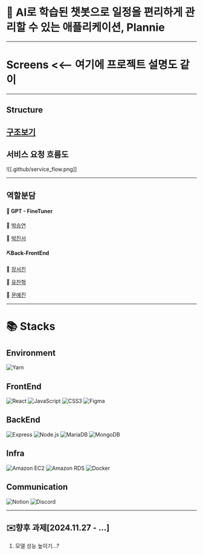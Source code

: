 # 📆 AI로 학습된 챗봇으로 일정을 편리하게 관리할 수 있는 애플리케이션, Plannie
------
# Screens <<-- 여기에 프로젝트 설명도 같이



----


## Structure
[구조보기]()
---
## 서비스 요청 흐름도


![[.github/service_flow.png]]

---
## 역할분담


#### 🔧 GPT - FineTuner

🐁 [박승연](https://github.com/Syeonnny)


🍔 [박진서](https://github.com/orgs/kgu-mission/people/j2nseo)


#### ⛏️Back-FrontEnd
🐧 [장서진](https://github.com/juytj11) 


🐸 [유찬혁](https://github.com/ChanHyuckYou)


🔰 [문예진](https://github.com/orgs/kgu-mission/people/moonyaejin)

-----
# 📚 Stacks

## Environment
![Yarn](https://img.shields.io/badge/Yarn-2C8EBB?style=for-the-badge&logo=Yarn&logoColor=black)

## FrontEnd
![React](https://img.shields.io/badge/React-61DAFB?style=for-the-badge&logo=React&logoColor=black)  ![JavaScript](https://img.shields.io/badge/JavaScript-F7DF1E?style=for-the-badge&logo=JavaScript&logoColor=white)  ![CSS3](https://img.shields.io/badge/css3-1572B6?style=for-the-badge&logo=css3&logoColor=white)  ![Figma](https://img.shields.io/badge/Figma-F24E1E?style=for-the-badge&logo=Figma&logoColor=black)

## BackEnd
![Express](https://img.shields.io/badge/Express-000000?style=for-the-badge&logo=Express&logoColor=white)  ![Node.js](https://img.shields.io/badge/node.js-339933?style=for-the-badge&logo=Node.js&logoColor=white)  ![MariaDB](https://img.shields.io/badge/mariaDB-003545?style=for-the-badge&logo=mariaDB&logoColor=white)  ![MongoDB](https://img.shields.io/badge/mongoDB-47A248?style=for-the-badge&logo=MongoDB&logoColor=white)

## Infra
![Amazon EC2](https://img.shields.io/badge/amazonec2-FF9900?style=for-the-badge&logo=amazonec2&logoColor=white)  ![Amazon RDS](https://img.shields.io/badge/amazonrds-527FFF?style=for-the-badge&logo=amazonrds&logoColor=white)  ![Docker](https://img.shields.io/badge/docker-2496ED?style=for-the-badge&logo=docker&logoColor=white)

## Communication
![Notion](https://img.shields.io/badge/notion-000000?style=for-the-badge&logo=notion&logoColor=white)  ![Discord](https://img.shields.io/badge/Discord-5865F2?style=for-the-badge&logo=Discord&logoColor=black)



----


##  ✉️향후 과제[2024.11.27 - ...]


1. 모델 성능 높이기...?

